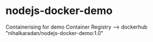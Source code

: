 # nodejs-docker-demo
Containerising for demo
Container Registry -->  dockerhub "nihalkaradan/nodejs-docker-demo:1.0"
